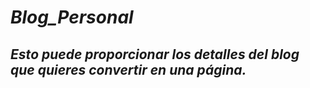 # **_Blog_Personal_**

## **_Esto puede proporcionar los detalles del blog que quieres convertir en una página._**
